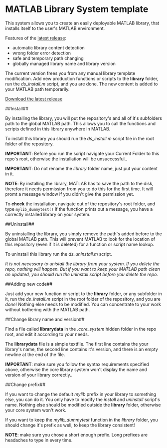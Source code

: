 MATLAB Library System template
==================

This system allows you to create an easily deployable MATLAB library, that installs itself to the user's MATLAB environment. 

Features of the [latest release](https://github.com/tiborsimon/MATLAB-Library-System-template/releases):
* automatic library content detection
* wrong folder error detection
* safe and temporary path changing
* globally managed library name and library version

The current version frees you from any manual library template modification. Add new production functions or scripts to the __library__ folder, run the _ds_install.m_ script, and you are done. The new content is added to your MATLAB path temporarily.

[Download the latest release](https://github.com/tiborsimon/MATLAB-Library-System-template/releases) 


##Install##

By installing the library, you will put the repository's and all of it's subfolders path to the global MATLAB path. This allows you to call the functions and scripts defined in this library anywhere in MATLAB.

To install this library you should run the _ds_install.m_ script file in the root folder of the repository.

__IMPORTANT__: Before you run the script navigate your Current Folder to this repo's root, otherwise the installation will be unsuccessful..

__IMPORTANT__: Do not rename the _library_ folder name, just put your content in it.

__NOTE__: By installing the library, MATLAB has to save the path to the disk, therefore it needs permission from you to do this for the first time. It will promt a message window if you didn't give the permission yet.

To __check__ the installation, navigate out of the repository's root folder, and type `mylib_dummytest()` If the function prints out a message, you have a correctly installed library on your system.

##Uninstall##

By uninstalling the library, you simply remove the path's added before to the global MATLAB path. This will prevent MATLAB to look for the location of this repository (even if it is deleted) for a function or script name lookup.

To uninstall this library run the _ds_uninstall.m_ script.

_It is not necessary to unistall the library from your system. If you delete the repo, nothing will happen. But if you want to keep your MATLAB path clean an updated, you should run the uninstall script before you delete the repo._

##Adding new code##

Just add your new function or script to the __library__ folder, or any subfolder in it, run the _ds_install.m_ script in the root folder of the repository, and you are _done_! Nothing else needs to be modified. You can concentrate to your work without bothering with the MATLAB path.

##Change library name and version##

Find a file called __librarydata__ in the _.core_system_ hidden folder in the repo root, and edit it according to your needs.

The __librarydata__ file is a simple textfile. The first line contains the your library's name, the second line contains it's version, and there is an empty newline at the end of the file.

__IMPORTANT__: make sure you follow the syntax requirements specified above, otherwise the core library system won't display the name and version of your library correctly..

##Change prefix##

If you want to change the default _mylib_ prefix in your library to something else, you can do it. You only have to modify the _install_ and _uninstall_ script's name. Nothing else should be modified outside the __library__ folder, otherwise your core system won't work.

If you want to keep the _mylib_dummytest_ function in the _library_ folder, you should change it's prefix as well, to keep the library consistent!

__NOTE__: make sure you chose a short enough prefix. Long prefixes are headaches to type in every time.

